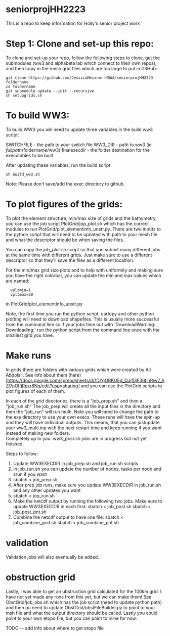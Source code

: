 # seniorprojHH2223


This is a repo to keep information for Holly's senior project work


# Step 1: Clone and set-up this repo: 

To clone and set-up your repo, follow the following steps to clone, 
get the submodules (ww3 and alphabeta lab which connect to their own repos), 
and then copy in the mesh grid files which are too large to put in GitHub: 

```
git clone https://github.com/JessicaMeixner-NOAA/seniorprojHH2223 foldername
cd foldername
git submodule update --init --recursive 
sh setupgrids.sh
```

# To build WW3: 

To build WW3 you will need to update three variables in the build ww3 script: 

SWITCHFILE   - the path to your switch file 
WW3_DIR      - path to ww3 (ie $fullpath/$foldername/ww3) 
finalexecdir - the folder destination for the executables to be built 

After updating these variables, run the build script: 

```
sh build_ww3.sh
```

Note: Please don't save/add the exec directory to github. 



# To plot figures of the grids: 

To plot the element structure, min/max size of grids and the bathymetry, you can 
use the job script PlotGrid/jop_plot.sh which has the correct modules to 
run PlotGrid/plot_elementinfo_unstr.py.   There are two inputs to the python
script that will need to be updated with path to your mesh file and what the 
descriptor should be when saving the files. 

You can copy the job_plot.sh script so that you submit many different jobs 
at the same time with different grids.  Just make sure to use a different 
descriptor so that they'll save the files as a different localtion. 

For the min/max grid size plots and to help with uniformity and making sure 
you have the right colorbar, you can update the min and max values which are named: 
```
  vpltmin=1
  vpltmax=50
```
in PlotGrid/plot_elementinfo_unstr.py

Note, the first time you run the python script, cartopy and other python plotting
will need to download shapefiles.  This is usually more successful from the 
command line so if your jobs time out with 'DownloadWarning: Downloading:' 
run the python script from the command line once with the smallest grid you have. 


# Make runs 

In grids there are folders with various grids which were created by Ali Abdolali. 
See info about them (here)[https://docs.google.com/spreadsheets/d/1DYgORKOEd_QJifl3F36tihRiw7_AZI7nOIfjRpxr8Ng/edit?usp=sharing] 
and you can use the PlotGrid scripts to plot figures of each of them. 

In each of the grid directories, there is a "job_prep.sh" and then a "job_run.sh" 
The job_prep will create all the input files in the directory and then 
the "job_run" will run multi.  Note you will need to change the path to the 
exe directory to use your own execs. These runs will have the spin-up and they will 
have individual outputs.  This means, that you can justupdate your ww3_multi.inp with 
the next restart time and keep running if you want instead of making new folders.  
Completely up to you. ww3_post.sh jobs are in progress but not yet finished.  

Steps to follow: 
1. Update WW3EXECDIR in job_prep.sh and job_run.sh scripts
2. In job_run.sh you can update the number of nodes, tasks per node and srun if you want 
3. sbatch < job_prep.sh 
4. After prep job runs, make sure you update WW3EXECDIR in job_run.sh and any other updates you want 
5. sbatch < jop_run.sh 
6. Make the netcdf output by running the following two jobs.  Make sure to update WW3EXECDIR in each first: 
   sbatch < job_post.sh 
   sbatch < job_post_pnt.sh
7. Combine the netcdf output to have one file: 
   sbatch < job_combine_grid.sh
   sbatch < job_combine_pnt.sh 

# validation

Validation jobs will also eventually be added. 

# obstruction grid 

Lastly, I was able to get an ubstruction grid calculated for the 100km grid.  I have not yet made any runs from this yet, but we can make them!   See ObstGrid/job_obs.sh which has the job script (need to update python path) and then ou need to update ObstGrid/obstFileBuilder.py to point to your msh file and what the output directory should be called.  Lastly you could point to your own etopo file, but you can point to mine for now.  




TODO -- add info about where to get etopo file

 







